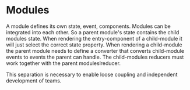 # Modules

A module defines its own state, event, components.
Modules can be integrated into each other. So a parent module's state contains the child modules state.
When rendering the entry-component of a child-module it will just select the correct state property.
When rendering a child-module the parent module needs to define a converter that converts child-module events
to events the parent can handle.
The child-modules reducers must work together with the parent moduleslreducer.

This separation is necessary to enable loose coupling and independent development of teams.